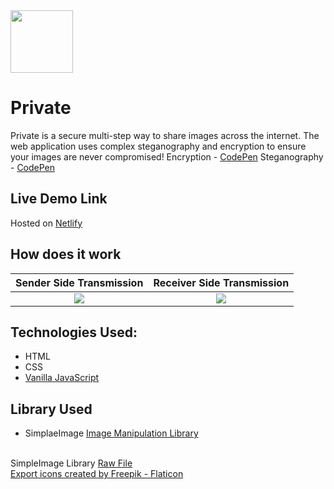 <img src="https://github.com/arnavbansal25/Private/blob/main/logo.png" width=100>

# Private
Private is a secure multi-step way to share images across the internet. The web application uses complex steganography and encryption to ensure your images are never compromised!
Encryption - [CodePen](https://codepen.io/Arnav_/pen/RwReNXJ?editors=1010)
Steganography - [CodePen](https://codepen.io/Arnav_/pen/YzwxYwv)
 
## Live Demo Link
Hosted on [Netlify](https://private-ab.netlify.app/)

## How does it work
| Sender Side Transmission | Receiver Side Transmission |
|           :---:          |            :---:           |
| <img src="https://github.com/arnavbansal25/Private/blob/main/screenshots/sender_side_transmission.png"> | <img src="https://github.com/arnavbansal25/Private/blob/main/screenshots/receiver_side_transmission.png"> |

## Technologies Used:
- HTML
- CSS
- [Vanilla JavaScript](https://www.javascript.com/)

## Library Used
* SimplaeImage [Image Manipulation Library](https://www.dukelearntoprogram.com/course1/doc/#simpleimage)

&nbsp;
\
SimpleImage Library [Raw File](https://www.dukelearntoprogram.com//course1/common/js/cs101/SimpleImage.js) \
<a href="https://www.flaticon.com/free-icons/export" title="export icons">Export icons created by Freepik - Flaticon</a>
